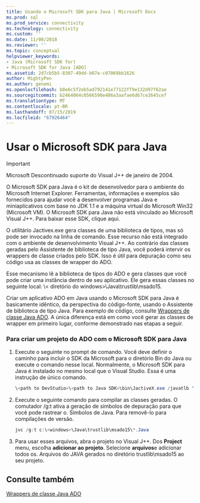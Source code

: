 ```yaml
---
title: Usando o Microsoft SDK para Java | Microsoft Docs
ms.prod: sql
ms.prod_service: connectivity
ms.technology: connectivity
ms.custom: ''
ms.date: 11/08/2018
ms.reviewer: ''
ms.topic: conceptual
helpviewer_keywords:
- Java (Microsoft SDK for)
- Microsoft SDK for Java [ADO]
ms.assetid: 2d7cb5b5-8307-49dd-b07e-c07069bb1626
author: MightyPen
ms.author: genemi
ms.openlocfilehash: b0e6c5f2eb5ad792141e77122ff9e132d97f62ae
ms.sourcegitcommit: b2464064c0566590e486a3aafae6d67ce2645cef
ms.translationtype: MT
ms.contentlocale: pt-BR
ms.lasthandoff: 07/15/2019
ms.locfileid: "67926464"
---
```

# <a name="using-the-microsoft-sdk-for-java"></a>Usar o Microsoft SDK para Java

> [!IMPORTANT]
> Microsoft Descontinuado suporte do Visual J++ de janeiro de 2004.

O Microsoft SDK para Java é o kit de desenvolvedor para o ambiente do Microsoft Internet Explorer. Ferramentas, informações e exemplos são fornecidos para ajudar você a desenvolver programas Java e miniaplicativos com base no JDK 1.1 e a máquina virtual do Microsoft Win32 (Microsoft VM). O Microsoft SDK para Java não está vinculado ao Microsoft Visual J++. Para baixar esse SDK, clique aqui.  
  
 O utilitário Jactivex.exe gera classes de uma biblioteca de tipos, mas só pode ser invocado na linha de comando. Esse recurso não está integrado com o ambiente de desenvolvimento Visual J++. Ao contrário das classes geradas pelo Assistente de biblioteca de tipo Java, você poderá intervir os wrappers de classe criados pelo SDK. Isso é útil para depuração como seu código usa as classes de wrapper do ADO.  
  
 Esse mecanismo lê a biblioteca de tipos do ADO e gera classes que você pode criar uma instância dentro de seu aplicativo. Ele gera essas classes no seguinte local: \\< diretório do windows\>\Java\trustlib\msado15.  
  
 Criar um aplicativo ADO em Java usando o Microsoft SDK para Java é basicamente idêntico, da perspectiva do código-fonte, usando o Assistente de biblioteca de tipo Java. Para exemplo de código, consulte [Wrappers de classe Java ADO](../../../ado/guide/appendixes/ado-java-class-wrappers.md). A única diferença está em como você gerar as classes de wrapper em primeiro lugar, conforme demonstrado nas etapas a seguir.  
  
### <a name="to-create-an-ado-project-with-the-microsoft-sdk-for-java"></a>Para criar um projeto do ADO com o Microsoft SDK para Java  
  
1.  Execute o seguinte no prompt de comando. Você deve definir o caminho para incluir o SDK da Microsoft para o diretório Bin do Java ou execute o comando nesse local. Normalmente, o Microsoft SDK para Java é instalado no mesmo local que o Visual Studio. Essa é uma instrução de único comando.  
  
    ```java
    \<path to DevStudio>\<path to Java SDK>\bin\JactiveX.exe /javatlb "C:\program files\common files\system\ado\msado15.dll"  
    ```  
  
2.  Execute o seguinte comando para compilar as classes geradas. O comutador /g:t ativa a geração de símbolos de depuração para que você pode rastrear o. Símbolos de Java. Para removê-lo para compilações de versão.  
  
    ```java
    jvc /g:t c:\<windows>\Java\trustlib\msado15\*.Java  
    ```  
  
3.  Para usar esses arquivos, abra o projeto no Visual J++. Dos **Project** menu, escolha **adicionar ao projeto**. Selecione **arquivos**e adicionar todos os. Arquivos do JAVA gerados no diretório trustlib\msado15 ao seu projeto.  
  
## <a name="see-also"></a>Consulte também  
 [Wrappers de classe Java ADO](../../../ado/guide/appendixes/ado-java-class-wrappers.md)   
